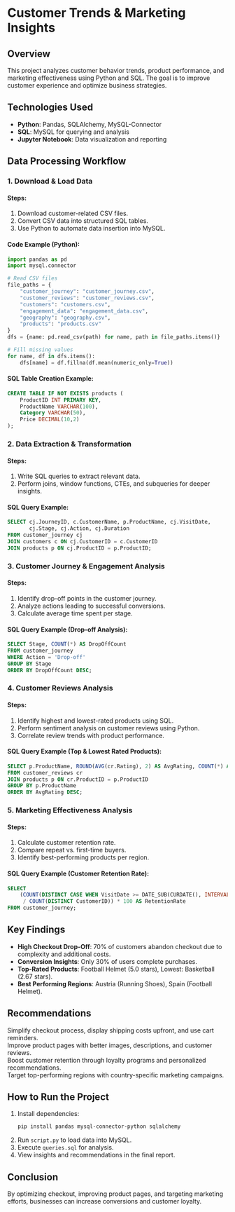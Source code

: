 # Customer Trends & Marketing Insights

## Overview

This project analyzes customer behavior trends, product performance, and marketing effectiveness using Python and SQL. The goal is to improve customer experience and optimize business strategies.

## Technologies Used

- **Python**: Pandas, SQLAlchemy, MySQL-Connector
- **SQL**: MySQL for querying and analysis
- **Jupyter Notebook**: Data visualization and reporting

## Data Processing Workflow

### 1. Download & Load Data

#### Steps:
1. Download customer-related CSV files.
2. Convert CSV data into structured SQL tables.
3. Use Python to automate data insertion into MySQL.

#### Code Example (Python):
```python
import pandas as pd
import mysql.connector

# Read CSV files
file_paths = {
    "customer_journey": "customer_journey.csv",
    "customer_reviews": "customer_reviews.csv",
    "customers": "customers.csv",
    "engagement_data": "engagement_data.csv",
    "geography": "geography.csv",
    "products": "products.csv"
}
dfs = {name: pd.read_csv(path) for name, path in file_paths.items()}

# Fill missing values
for name, df in dfs.items():
    dfs[name] = df.fillna(df.mean(numeric_only=True))
```

#### SQL Table Creation Example:
```sql
CREATE TABLE IF NOT EXISTS products (
    ProductID INT PRIMARY KEY,
    ProductName VARCHAR(100),
    Category VARCHAR(50),
    Price DECIMAL(10,2)
);
```

### 2. Data Extraction & Transformation

#### Steps:
1. Write SQL queries to extract relevant data.
2. Perform joins, window functions, CTEs, and subqueries for deeper insights.

#### SQL Query Example:
```sql
SELECT cj.JourneyID, c.CustomerName, p.ProductName, cj.VisitDate, 
       cj.Stage, cj.Action, cj.Duration
FROM customer_journey cj
JOIN customers c ON cj.CustomerID = c.CustomerID
JOIN products p ON cj.ProductID = p.ProductID;
```

### 3. Customer Journey & Engagement Analysis

#### Steps:
1. Identify drop-off points in the customer journey.
2. Analyze actions leading to successful conversions.
3. Calculate average time spent per stage.

#### SQL Query Example (Drop-off Analysis):
```sql
SELECT Stage, COUNT(*) AS DropOffCount
FROM customer_journey
WHERE Action = 'Drop-off'
GROUP BY Stage
ORDER BY DropOffCount DESC;
```

### 4. Customer Reviews Analysis

#### Steps:
1. Identify highest and lowest-rated products using SQL.
2. Perform sentiment analysis on customer reviews using Python.
3. Correlate review trends with product performance.

#### SQL Query Example (Top & Lowest Rated Products):
```sql
SELECT p.ProductName, ROUND(AVG(cr.Rating), 2) AS AvgRating, COUNT(*) AS TotalReviews
FROM customer_reviews cr
JOIN products p ON cr.ProductID = p.ProductID
GROUP BY p.ProductName
ORDER BY AvgRating DESC;
```

### 5. Marketing Effectiveness Analysis

#### Steps:
1. Calculate customer retention rate.
2. Compare repeat vs. first-time buyers.
3. Identify best-performing products per region.

#### SQL Query Example (Customer Retention Rate):
```sql
SELECT 
    (COUNT(DISTINCT CASE WHEN VisitDate >= DATE_SUB(CURDATE(), INTERVAL 1 YEAR) THEN CustomerID END) 
     / COUNT(DISTINCT CustomerID)) * 100 AS RetentionRate
FROM customer_journey;
```

## Key Findings

- **High Checkout Drop-Off**: 70% of customers abandon checkout due to complexity and additional costs.
- **Conversion Insights**: Only 30% of users complete purchases.
- **Top-Rated Products**: Football Helmet (5.0 stars), Lowest: Basketball (2.67 stars).
- **Best Performing Regions**: Austria (Running Shoes), Spain (Football Helmet).

## Recommendations

 Simplify checkout process, display shipping costs upfront, and use cart reminders.  
 Improve product pages with better images, descriptions, and customer reviews.  
 Boost customer retention through loyalty programs and personalized recommendations.  
 Target top-performing regions with country-specific marketing campaigns.  

## How to Run the Project

1. Install dependencies:
   ```sh
   pip install pandas mysql-connector-python sqlalchemy
   ```
2. Run `script.py` to load data into MySQL.
3. Execute `queries.sql` for analysis.
4. View insights and recommendations in the final report.

## Conclusion

By optimizing checkout, improving product pages, and targeting marketing efforts, businesses can increase conversions and customer loyalty. 

